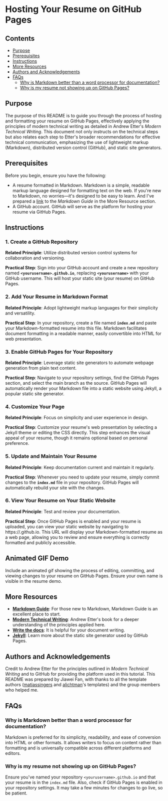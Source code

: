 # Hosting Your Resume on GitHub Pages


## Contents

- [Purpose](#Purpose)
- [Prerequisites](#Prerequisites)
- [Instructions](#Instructions)
- [More Resources](#More-Resources)
- [Authors and Acknowledgements](#Authors-and-Acknowledgements)
- [FAQs](#FAQs)
  - [Why is Markdown better than a word processor for documentation?](#Why-is-Markdown-better-than-a-word-processor-for-documentation)
  - [Why is my resume not showing up on GitHub Pages?](#Why-is-my-resume-not-showing-up-on-GitHub-Pages)



## Purpose

The purpose of this README is to guide you through the process of hosting and formatting your resume on GitHub Pages, effectively applying the principles of modern technical writing as detailed in Andrew Etter's *Modern Technical Writing*. This document not only instructs on the technical steps but also relates each step to Etter's broader recommendations for effective technical communication, emphasizing the use of lightweight markup (Markdown), distributed version control (GitHub), and static site generators.


## Prerequisites

Before you begin, ensure you have the following:

- A resume formatted in Markdown. Markdown is a simple, readable markup language designed for formatting text on the web. If you're new to Markdown, no worries—it's designed to be easy to learn. And I've prepared a [link](#More-Resources) to the *Markdown Guide* in the More Resource section.
- A GitHub account. GitHub will serve as the platform for hosting your resume via GitHub Pages.


## Instructions

### 1. Create a GitHub Repository

**Related Principle**: Utilize distributed version control systems for collaboration and versioning.

**Practical Step**: Sign into your GitHub account and create a new repository named **`<yourusername>.github.io`**, replacing **`<yourusername>`** with your GitHub username. This will host your static site (your resume) on GitHub Pages.

### 2. Add Your Resume in Markdown Format

**Related Principle**: Adopt lightweight markup languages for their simplicity and versatility.

**Practical Step**: In your repository, create a file named **`index.md`** and paste your Markdown-formatted resume into this file. Markdown facilitates document formatting in a readable manner, easily convertible into HTML for web presentation.

### 3. Enable GitHub Pages for Your Repository

**Related Principle**: Leverage static site generators to automate webpage generation from plain text content.

**Practical Step**: Navigate to your repository settings, find the GitHub Pages section, and select the main branch as the source. GitHub Pages will automatically render your Markdown file into a static website using Jekyll, a popular static site generator.

### 4. Customize Your Page

**Related Principle**: Focus on simplicity and user experience in design.

**Practical Step**: Customize your resume's web presentation by selecting a Jekyll theme or editing the CSS directly. This step enhances the visual appeal of your resume, though it remains optional based on personal preference.

### 5. Update and Maintain Your Resume

**Related Principle**: Keep documentation current and maintain it regularly.

**Practical Step**: Whenever you need to update your resume, simply commit changes to the **`index.md`** file in your repository. GitHub Pages will automatically rebuild your site with the changes.

### 6. View Your Resume on Your Static Website

**Related Principle**: Test and review your documentation.

**Practical Step**: Once GitHub Pages is enabled and your resume is uploaded, you can view your static website by navigating to https://<yourusername>.github.io. This URL will display your Markdown-formatted resume as a web page, allowing you to review and ensure everything is correctly formatted and publicly accessible.


## Animated GIF Demo

Include an animated gif showing the process of editing, committing, and viewing changes to your resume on GitHub Pages. Ensure your own name is visible in the resume demo.


## More Resources

- **[Markdown Guide](https://www.markdownguide.org/getting-started/)**: For those new to Markdown, Markdown Guide is an excellent place to start.
- **[Modern Technical Writing](https://www.amazon.ca/Modern-Technical-Writing-Introduction-Documentation-ebook/dp/B01A2QL9SS)**: Andrew Etter's book for a deeper understanding of the principles applied here.
- **[Write the docs](https://www.writethedocs.org/)**: It is helpful for your document writing.
- **[Jekyll](https://ubc-library-rc.github.io/intro-jekyll/jekyll/)**: Learn more about the static site generator used by GitHub Pages.


## Authors and Acknowledgements

Credit to Andrew Etter for the principles outlined in *Modern Technical Writing* and to GitHub for providing the platform used in this tutorial. This README was prepared by Jiawei Fan, with thanks to all the template authors ([matiassingers](https://github.com/matiassingers/awesome-readme) and [alichtman](https://github.com/alichtman/shallow-backup)'s templates) and the group members who helped me.

## FAQs

### Why is Markdown better than a word processor for documentation?

Markdown is preferred for its simplicity, readability, and ease of conversion into HTML or other formats. It allows writers to focus on content rather than formatting and is universally compatible across different platforms and editors.

### Why is my resume not showing up on GitHub Pages?

Ensure you've named your repository `<yourusername>.github.io` and that your resume is in the `index.md` file. Also, check if GitHub Pages is enabled in your repository settings. It may take a few minutes for changes to go live, so be patient.
